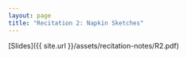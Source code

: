 ```yaml
---
layout: page
title: "Recitation 2: Napkin Sketches"
---
```


[Slides]({{ site.url }}/assets/recitation-notes/R2.pdf)
